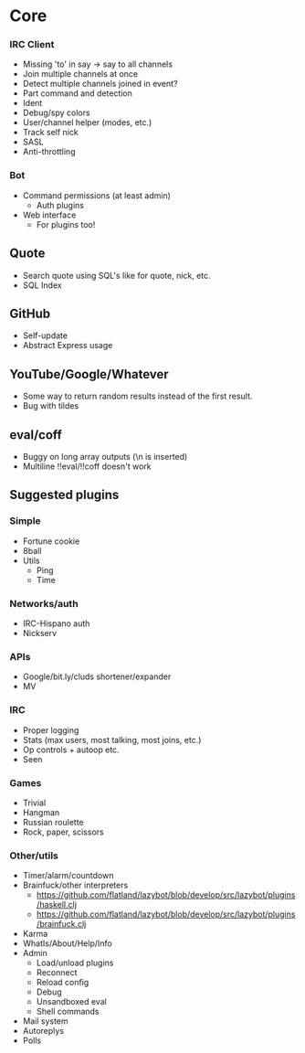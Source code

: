 # Core

### IRC Client

- Missing 'to' in say -> say to all channels
- Join multiple channels at once
- Detect multiple channels joined in event?
- Part command and detection
- Ident
- Debug/spy colors
- User/channel helper (modes, etc.)
- Track self nick
- SASL
- Anti-throttling

### Bot

- Command permissions (at least admin)
   - Auth plugins
- Web interface
   - For plugins too!

## Quote

- Search quote using SQL's like for quote, nick, etc.
- SQL Index

## GitHub

- Self-update
- Abstract Express usage

## YouTube/Google/Whatever
- Some way to return random results instead of the first result.
- Bug with tildes

## eval/coff
- Buggy on long array outputs (\n is inserted)
- Multiline !!eval/!!coff doesn't work

## Suggested plugins

### Simple
- Fortune cookie
- 8ball
- Utils
   - Ping
   - Time

### Networks/auth
- IRC-Hispano auth
- Nickserv

### APIs
- Google/bit.ly/cluds shortener/expander
- MV

### IRC
- Proper logging
- Stats (max users, most talking, most joins, etc.)
- Op controls + autoop etc.
- Seen

### Games
- Trivial
- Hangman
- Russian roulette
- Rock, paper, scissors

### Other/utils
- Timer/alarm/countdown
- Brainfuck/other interpreters
   - https://github.com/flatland/lazybot/blob/develop/src/lazybot/plugins/haskell.clj
   - https://github.com/flatland/lazybot/blob/develop/src/lazybot/plugins/brainfuck.clj
- Karma
- WhatIs/About/Help/Info
- Admin
   - Load/unload plugins
   - Reconnect
   - Reload config
   - Debug
   - Unsandboxed eval
   - Shell commands
- Mail system
- Autoreplys
- Polls
